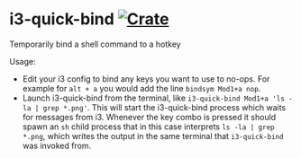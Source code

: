 # i3-quick-bind [![Crate](https://img.shields.io/crates/v/i3-quick-bind.svg)](https://crates.io/crates/i3-quick-bind)

Temporarily bind a shell command to a hotkey

Usage:
- Edit your i3 config to bind any keys you want to use to no-ops. For example for `alt + a` you would add the line `bindsym Mod1+a nop`.
- Launch i3-quick-bind from the terminal, like `i3-quick-bind Mod1+a 'ls -la | grep *.png'`. This will start the i3-quick-bind process which waits for messages from i3. Whenever the key combo is pressed it should spawn an `sh` child process that in this case interprets `ls -la | grep *.png`, which writes the output in the same terminal that `i3-quick-bind` was invoked from.
